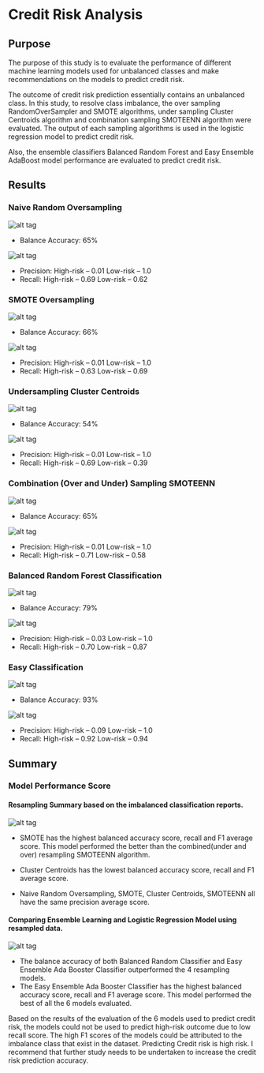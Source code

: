 # Credit Risk Analysis

## Purpose 
The purpose of this study is to evaluate the performance of different machine learning models used for unbalanced classes and make recommendations on the models to predict credit risk.       
    
The outcome of credit risk prediction essentially contains an unbalanced class. In this study, to resolve class imbalance,  the  over sampling RandomOverSampler and SMOTE algorithms, under sampling Cluster Centroids algorithm and combination sampling SMOTEENN algorithm were evaluated.  The output of each sampling algorithms is used in the logistic regression model to predict credit risk.
    
Also, the ensemble classifiers Balanced Random Forest and Easy  Ensemble AdaBoost model performance are evaluated to predict credit risk. 
  

## Results
### Naive Random Oversampling

![alt tag]( https://github.com/fmgribbon/Credit_Risk_Analysis/blob/main/Resources/randomOverSample__bal_accuracy_score.PNG)
- Balance Accuracy: 65%

![alt tag]( https://github.com/fmgribbon/Credit_Risk_Analysis/blob/main/Resources/naive_random_oversample_classification_imbalance_rpt.PNG)
- Precision: High-risk – 0.01	Low-risk –  1.0
- Recall: High-risk – 0.69	Low-risk – 0.62
### SMOTE Oversampling 

![alt tag]( https://github.com/fmgribbon/Credit_Risk_Analysis/blob/main/Resources/SMOTE_bal_accuracy_score.PNG)

- Balance Accuracy: 66%

![alt tag]( https://github.com/fmgribbon/Credit_Risk_Analysis/blob/main/Resources/smote_imbalance_classification_report.PNG)

- Precision: High-risk – 0.01	Low-risk –  1.0
- Recall: High-risk – 0.63	Low-risk – 0.69
### Undersampling Cluster Centroids
![alt tag]( https://github.com/fmgribbon/Credit_Risk_Analysis/blob/main/Resources/cluster_centroids_bal_accuracy_score.PNG)
- Balance Accuracy: 54%

![alt tag]( https://github.com/fmgribbon/Credit_Risk_Analysis/blob/main/Resources/cluster_centroids_imbalance_classification_report.PNG)

- Precision: High-risk – 0.01	Low-risk –  1.0
- Recall: High-risk – 0.69	Low-risk – 0.39

### Combination (Over and Under) Sampling SMOTEENN
![alt tag]( https://github.com/fmgribbon/Credit_Risk_Analysis/blob/main/Resources/SMOTEENN_bal_accuracy_score.PNG)

- Balance Accuracy: 65%

![alt tag]( https://github.com/fmgribbon/Credit_Risk_Analysis/blob/main/Resources/SMOTEENN_imbalance_classification_report.PNG)

- Precision: High-risk – 0.01	Low-risk –  1.0
- Recall: High-risk – 0.71	Low-risk – 0.58

### Balanced Random Forest Classification

![alt tag]( https://github.com/fmgribbon/Credit_Risk_Analysis/blob/main/Resources/b_random_forest_bal_accuracy_score.PNG)

- Balance Accuracy: 79%

![alt tag]( https://github.com/fmgribbon/Credit_Risk_Analysis/blob/main/Resources/b_random_forest_imbalance_classification_report.PNG)

- Precision: High-risk – 0.03	Low-risk –  1.0
- Recall: High-risk – 0.70	Low-risk – 0.87



### Easy Classification

![alt tag]( https://github.com/fmgribbon/Credit_Risk_Analysis/blob/main/Resources/easycl_classification_bal_accuracy_score.PNG)

- Balance Accuracy: 93%

![alt tag]( https://github.com/fmgribbon/Credit_Risk_Analysis/blob/main/Resources/easycl_imbalance_classification_report.PNG)

- Precision: High-risk – 0.09	Low-risk –  1.0
- Recall: High-risk – 0.92	Low-risk – 0.94


## Summary
### Model Performance Score 
#### Resampling Summary based on the imbalanced classification reports.

![alt tag]( https://github.com/fmgribbon/Credit_Risk_Analysis/blob/main/Resources/summary_sampling_matrices.PNG)

- SMOTE has the highest balanced accuracy score, recall and F1 average score. This model performed the better than the combined(under and over) resampling SMOTEENN algorithm.  
- Cluster Centroids has the lowest balanced accuracy score, recall and F1 average score.

- Naive Random Oversampling, SMOTE, Cluster Centroids, SMOTEENN all have the same precision average score.

#### Comparing Ensemble Learning and Logistic Regression Model using resampled data.

![alt tag]( https://github.com/fmgribbon/Credit_Risk_Analysis/blob/main/Resources/summary_ensemble_matrices.PNG)

  - The balance accuracy of both Balanced Random Classifier and Easy Ensemble Ada Booster Classifier outperformed the 4 resampling models. 
  - The Easy Ensemble Ada Booster Classifier has the highest balanced accuracy score, recall and F1 average score. This model performed the best of all the 6 models evaluated. 

Based on the results of the evaluation of the 6 models used to predict credit risk, the models could not be used to predict high-risk outcome due to low recall score. The high F1 scores of the models could be attributed to the imbalance class that exist in the dataset. Predicting Credit risk is high risk. I recommend that further study needs to be undertaken to increase the credit risk prediction accuracy.   


